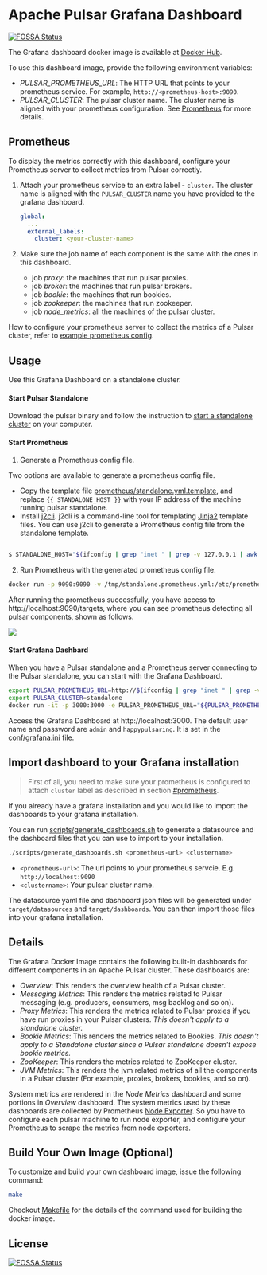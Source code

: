 # Apache Pulsar Grafana Dashboard
[![FOSSA Status](https://app.fossa.io/api/projects/git%2Bgithub.com%2Fstreamnative%2Fapache-pulsar-grafana-dashboard.svg?type=shield)](https://app.fossa.io/projects/git%2Bgithub.com%2Fstreamnative%2Fapache-pulsar-grafana-dashboard?ref=badge_shield)


The Grafana dashboard docker image is available at
[Docker Hub](https://hub.docker.com/r/streamnative/apache-pulsar-grafana-dashboard).

To use this dashboard image, provide the following environment variables: 

- *PULSAR_PROMETHEUS_URL*: The HTTP URL that points to your prometheus service. For example, `http://<prometheus-host>:9090`.
- *PULSAR_CLUSTER*: The pulsar cluster name. The cluster name is aligned with your prometheus configuration.
  See [Prometheus](#prometheus) for more details.

## Prometheus

To display the metrics correctly with this dashboard, configure your Prometheus server to collect metrics from Pulsar correctly.

1. Attach your prometheus service to an extra label - `cluster`. The cluster name is aligned with the `PULSAR_CLUSTER` name you have provided to the grafana dashboard.
   ```yaml
   global:
     ...
     external_labels:
       cluster: <your-cluster-name>
   ```

2. Make sure the job name of each component is the same with the ones in this dashboard.
   - job *proxy*: the machines that run pulsar proxies.
   - job *broker*: the machines that run pulsar brokers.
   - job *bookie*: the machines that run bookies.
   - job *zookeeper*: the machines that run zookeeper.
   - job *node_metrics*: all the machines of the pulsar cluster.

How to configure your prometheus server to collect the metrics of a Pulsar cluster, refer to [example prometheus config](prometheus/cluster.yml.template).

## Usage

Use this Grafana Dashboard on a standalone cluster.

#### Start Pulsar Standalone

Download the pulsar binary and follow the instruction to
[start a standalone cluster](http://pulsar.apache.org/docs/en/standalone/) on your computer.

#### Start Prometheus

1. Generate a Prometheus config file.

Two options are available to generate a prometheus config file.
- Copy the template file [prometheus/standalone.yml.template](prometheus/standalone.yml.template), and replace `{{ STANDALONE_HOST }}` with your IP address of the machine running pulsar standalone.
- Install [j2cli](https://github.com/kolypto/j2cli). j2cli is a command-line tool for templating [Jinja2](http://jinja.pocoo.org/docs/)
template files. You can use j2cli to generate a Prometheus config file from the standalone template.

```bash

$ STANDALONE_HOST="$(ifconfig | grep "inet " | grep -v 127.0.0.1 | awk '{ print $2 }')" j2 prometheus/standalone.yml.template > /tmp/standalone.prometheus.yml

```

2. Run Prometheus with the generated prometheus config file.


```bash
docker run -p 9090:9090 -v /tmp/standalone.prometheus.yml:/etc/prometheus/prometheus.yml prom/prometheus
```

After running the prometheus successfully, you have access to http://localhost:9090/targets, where you can see prometheus detecting all pulsar components, shown as follows.

![](images/prometheus-targets.png?raw=true)

#### Start Grafana Dashbard

When you have a Pulsar standalone and a Prometheus server connecting to the Pulsar standalone, you can start with the Grafana Dashboard.

```bash
export PULSAR_PROMETHEUS_URL=http://$(ifconfig | grep "inet " | grep -v 127.0.0.1 | awk '{ print $2 }'):9090
export PULSAR_CLUSTER=standalone
docker run -it -p 3000:3000 -e PULSAR_PROMETHEUS_URL="${PULSAR_PROMETHEUS_URL}" -e PULSAR_CLUSTER="${PULSAR_CLUSTER}" streamnative/apache-pulsar-grafana-dashboard:latest 
```

Access the Grafana Dashboard at http://localhost:3000.
The default user name and password are `admin` and `happypulsaring`. It is set in the [conf/grafana.ini](conf/grafana.ini) file.

## Import dashboard to your Grafana installation

> First of all, you need to make sure your prometheus is configured to attach `cluster`
> label as described in section [#prometheus](#prometheus).

If you already have a grafana installation and you would like to import the dashboards to your grafana installation.

You can run [scripts/generate_dashboards.sh](scripts/generate_dashboards.sh) to generate a datasource and
the dashboard files that you can use to import to your installation.

```bash
./scripts/generate_dashboards.sh <prometheus-url> <clustername>
```

- `<prometheus-url>`: The url points to your prometheus servcie. E.g. `http://localhost:9090`
- `<clustername>`: Your pulsar cluster name.

The datasource yaml file and dashboard json files will be generated under `target/datasources` and `target/dashboards`.
You can then import those files into your grafana installation.

## Details

The Grafana Docker Image contains the following built-in dashboards for different components in an Apache Pulsar cluster.
These dashboards are:

- *Overview*: This renders the overview health of a Pulsar cluster.
- *Messaging Metrics*: This renders the metrics related to Pulsar messaging (e.g. producers, consumers, msg backlog and so on).
- *Proxy Metrics*: This renders the metrics related to Pulsar proxies if you have run proxies in your Pulsar clusters. _This doesn't apply to a standalone cluster._
- *Bookie Metrics*: This renders the metrics related to Bookies. _This doesn't apply to a Standalone cluster since a Pulsar standalone doesn't expose bookie metrics._
- *ZooKeeper*: This renders the metrics related to ZooKeeper cluster.
- *JVM Metrics*: This renders the jvm related metrics of all the components in a Pulsar cluster (For example, proxies, brokers, bookies, and so on).

System metrics are rendered in the *Node Metrics* dashboard and some portions in *Overview* dashboard.<!--what's the meaning?-->
The system metrics used by these dashboards are collected by Prometheus [Node Exporter](https://github.com/prometheus/node_exporter).
So you have to configure each pulsar machine to run node exporter, and configure your Prometheus to scrape the metrics from node exporters.

## Build Your Own Image (Optional)

To customize and build your own dashboard image, issue the following command:

```bash
make
```

Checkout [Makefile](Makefile) for the details of the command used for building the docker image.


## License
[![FOSSA Status](https://app.fossa.io/api/projects/git%2Bgithub.com%2Fstreamnative%2Fapache-pulsar-grafana-dashboard.svg?type=large)](https://app.fossa.io/projects/git%2Bgithub.com%2Fstreamnative%2Fapache-pulsar-grafana-dashboard?ref=badge_large)
